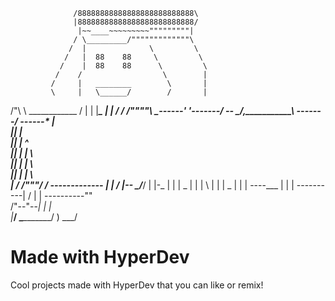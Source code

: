 
                  /88888888888888888888888888\
                  |88888888888888888888888888/
                   |~~____~~~~~~~~~"""""""""|
                  / \_________/"""""""""""""\
                 /  |              \         \
                /   |  88    88     \         \
               /    |  88    88      \         \
              /    /                  \        |
             /     |   ________        \       |
             \     |   \______/        /       |
  /"\         \     \____________     /        |
  | |__________\_        |  |        /        /
/""""\           \_------'  '-------/       --
\____/,___________\                 -------/
------*            |                    \
  ||               |                     \
  ||               |                 ^    \
  ||               |                | \    \
  ||               |                |  \    \
  ||               |                |   \    \
  \|              /                /"""\/    /
     -------------                |    |    /
     |\--_                        \____/___/
     |   |\-_                       |
     |   |   \_                     |
     |   |     \                    |
     |   |      \_                  |
     |   |        ----___           |
     |   |               \----------|
     /   |                     |     ----------""\
/"\--"--_|                     |               |  \
|_______/                      \______________/    )
                                              \___/


# Made with HyperDev

Cool projects made with HyperDev that you can like or remix!
